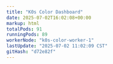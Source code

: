```yaml
---
title: "K0s Color Dashboard"
date: 2025-07-02T16:02:08+00:00
markup: html
totalPods: 91
runningPods: 89
workerNode: "k0s-color-worker-1"
lastUpdate: "2025-07-02 11:02:09 CST"
gitHash: "d72e82f"
---
```


<!-- This content is dynamically updated by the DashboardUpdater Operator -->
<!-- The dashboard UI is rendered by Hugo templates and CSS/JS files -->
